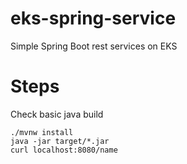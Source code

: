 # eks-spring-service
Simple Spring Boot rest services on EKS

# Steps

Check basic java build

```
./mvnw install
java -jar target/*.jar
curl localhost:8080/name
```

